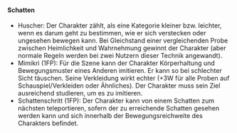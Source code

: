 #### Schatten

* Huscher: Der Charakter zählt, als eine Kategorie kleiner bzw. leichter, wenn es darum geht zu bestimmen, wie er sich
verstecken oder ungesehen bewegen kann. Bei Gleichstand einer vergleichenden Probe zwischen Heimlichkeit und
Wahrnehmung gewinnt der Charakter (aber normale Regeln werden bei zwei Nutzern dieser Technik angewandt).
* Mimikri (1FP): Für die Szene kann der Charakter Körperhaltung und Bewegungsmuster eines Anderen imitieren. Er kann
so bei schlechter Sicht täuschen. Seine Verkleidung wirkt echter (+3W für alle Proben auf Schauspiel/Verkleiden oder
Ähnliches). Der Charakter muss sein Ziel ausreichend studieren, um es zu imitieren.
* Schattenschritt (1FP): Der Charakter kann von einem Schatten zum nächsten teleportieren, sofern der zu erreichende
Schatten gesehen werden kann und sich innerhalb der Bewegungsreichweite des Charakters befindet.

